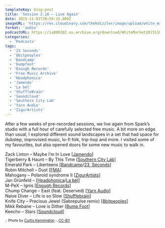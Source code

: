 ```yaml
---
templateKey: blog-post
title: 'Session 2.16 – Live Again'
date: 2015-11-01T20:59:15.000Z
imageURL: 'https://res.cloudinary.com/thekdizzler/image/upload/white_market/2015/11/3642074604_03ac355706_z.jpg'
format: 'audio'
podcastURL: https://ia800202.us.archive.org/download/WhiteMarket20151101Session216/WhiteMarket-20151101-Session216.mp3
categories:
  - 'Podcasts'
tags:
  - '23 Seconds'
  - '8bitpeoples'
  - 'Bandcamp'
  - 'bumpfoot'
  - 'Enough Records'
  - 'Free Music Archive'
  - 'Headphonica'
  - 'Jamendo'
  - 'La bèl'
  - 'ShuffleBrain'
  - 'Soundcloud'
  - 'Southern City Lab'
  - 'Yarn Audio'
  - 'ZigurArtists'
---
```


After a few weeks of pre-recorded sessions, we live again from Spark’s studio with a full hour of carefully selected free music. A bit more on edge than usual, I explored different sound landscapes in a set that had space for dubstep, improvised music, lo-fi folk, trip-hop and more. I visited some of my favourites, but also opened doors for some new music to walk in.

Zack Linton – Maybe I’m In Love \[[Jamendo](https://www.jamendo.com/track/1220628/maybe-i-m-in-love)\]  
Tigerberry & Haunt – By This Time \[[Southern City Lab](http://www.southerncitylab.net/2015/02/SCL160.html)\]  
Emerald Park – Liberteens \[[Bandcamp](https://emeraldpark.bandcamp.com/album/go-go-go)/[23  Seconds](http://www.23seconds.org/)\]  
Robin Mitchell – Dust \[[FMA](http://freemusicarchive.org/music/Robin_Mitchell/Dust_1619/)\]  
Mahogany – Polaroid syndrome II \[[ZigurArtists](https://zigurartists.bandcamp.com/album/a-house-in-iceland)\]  
Jan Grünfeld – \[[Headphonica](http://headphonica.com/jan-gruenfeld-music-for-plants/)/[La bèl](http://www.labelnetlabel.com/releases/lbn031-music-for-plants-jan-grunfeld)\]  
M-PeX – Ignis \[[Enough Records](http://enoughrecords.scene.org/release/enrmp312)\]  
Chump Change – East (feat. Deserved) \[[Yarn Audio](https://yarnaudio.bandcamp.com/album/footage-east)\]  
Naive Diver – Life is so Slow \[[Shufflebrain](http://shufflebrain.net/releases/r039)\]  
Knife City – Precious Jewel (Sabrepulse remix) \[[8bitpeoples](http://www.8bitpeoples.com/products/534586-knife-city-precious-jewel)\]  
Mikk Rebane – Love is Dither \[[Bump Foot](http://www.bumpfoot.net/foot250.html)\]  
Keecho – Stars \[[Soundcloud](https://soundcloud.com/snowy-man-2/tracks)\]

<small>.: Photo by [Curtis Kennington](https://www.flickr.com/photos/curtiskennington/3642074604/) :. [CC-BY](https://creativecommons.org/licenses/by/2.0/)</small>

